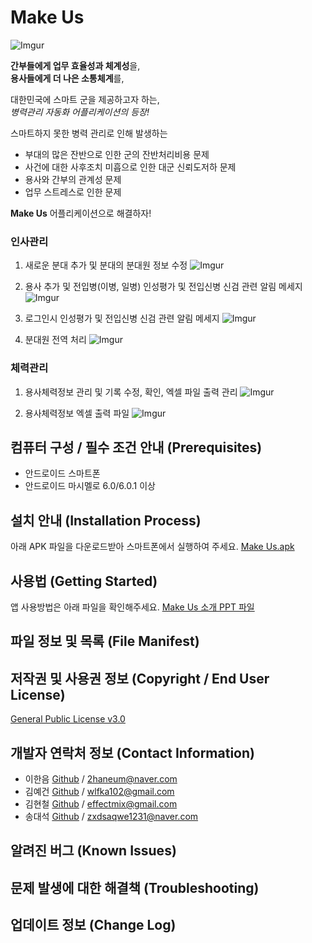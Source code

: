 # Make Us

![Imgur](https://i.imgur.com/Rg0MwjL.png)

**간부들에게 업무 효율성과 체계성**을,  
**용사들에게 더 나은 소통체계**를,  

대한민국에 스마트 군을 제공하고자 하는,  
_병력관리 자동화 어플리케이션의 등장!_  

스마트하지 못한 병력 관리로 인해 발생하는  

* 부대의 많은 잔반으로 인한 군의 잔반처리비용 문제 
* 사건에 대한 사후조치 미흡으로 인한 대군 신뢰도저하 문제
* 용사와 간부의 관계성 문제
* 업무 스트레스로 인한 문제

**Make Us** 어플리케이션으로 해결하자!

### 인사관리
1. 새로운 분대 추가 및 분대의 분대원 정보 수정
![Imgur](https://i.imgur.com/rz9WnnS.gifv)

2. 용사 추가 및 전입병(이병, 일병) 인성평가 및 전입신병 신검 관련 알림 메세지
![Imgur](https://i.imgur.com/Su8nKS5.gifv)

3. 로그인시 인성평가 및 전입신병 신검 관련 알림 메세지
![Imgur](https://i.imgur.com/uYtuugX.gifv)

4. 분대원 전역 처리
![Imgur](https://i.imgur.com/Op15Rx2.gifv)


### 체력관리
1. 용사체력정보 관리 및 기록 수정, 확인, 엑셀 파일 출력 관리
![Imgur](https://i.imgur.com/Hu5N8oG.gifv)

2. 용사체력정보 엑셀 출력 파일
![Imgur](https://i.imgur.com/ezX10fX.jpg)


## 컴퓨터 구성 / 필수 조건 안내 (Prerequisites)

* 안드로이드 스마트폰
* 안드로이드 마시멜로 6.0/6.0.1 이상

## 설치 안내 (Installation Process)

아래 APK 파일을 다운로드받아 스마트폰에서 실행하여 주세요.
[Make Us.apk](https://www.dropbox.com/s/na5hd0dy0ih4519/MakeUs.apk?dl=0)

## 사용법 (Getting Started)

앱 사용방법은 아래 파일을 확인해주세요.
[Make Us 소개 PPT 파일](https://www.dropbox.com/s/mgqqharvvn4h1vi/Makeus%20%EC%86%8C%EA%B0%9C.pptx?dl=0)

## 파일 정보 및 목록 (File Manifest)


## 저작권 및 사용권 정보 (Copyright / End User License)

[General Public License v3.0](https://www.gnu.org/licenses/gpl-3.0.en.html)

## 개발자 연락처 정보 (Contact Information)

* 이한음 [Github](https://github.com/haneumLee) / 2haneum@naver.com
* 김예건 [Github](https://github.com/ibocon) / wlfka102@gmail.com
* 김현철 [Github](https://github.com/Dainomix) / effectmix@gmail.com
* 송대석 [Github](https://github.com/DaeSeokSong) / zxdsaqwe1231@naver.com

## 알려진 버그 (Known Issues)


## 문제 발생에 대한 해결책 (Troubleshooting)


## 업데이트 정보 (Change Log)
